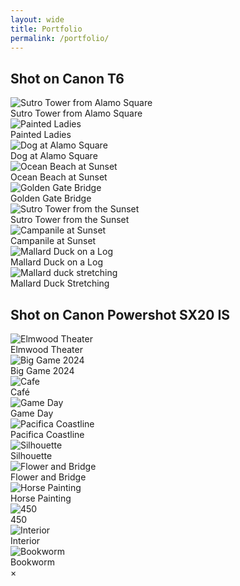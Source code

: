 ```yaml
---
layout: wide
title: Portfolio
permalink: /portfolio/
---
```

<h2>Shot on Canon T6</h2>

<div class="image-container">
  <img src="/assets/images/4-3.jpg" alt="Sutro Tower from Alamo Square" onclick="openModal(this)">
  <div class="image-description">Sutro Tower from Alamo Square</div>
</div>

<div class="image-container">
  <img src="/assets/images/4-4.jpg" alt="Painted Ladies" onclick="openModal(this)">
  <div class="image-description">Painted Ladies</div>
</div>

<div class="image-container">
  <img src="/assets/images/4-2.jpg" alt="Dog at Alamo Square" onclick="openModal(this)">
  <div class="image-description">Dog at Alamo Square</div>
</div>

<div class="image-container">
  <img src="/assets/images/4-1.jpg" alt="Ocean Beach at Sunset" onclick="openModal(this)">
  <div class="image-description">Ocean Beach at Sunset</div>
</div>

<div class="image-container">
  <img src="/assets/images/IMG_1175.jpg" alt="Golden Gate Bridge" onclick="openModal(this)">
  <div class="image-description">Golden Gate Bridge</div>
</div>

<div class="image-container">
  <img src="/assets/images/IMG_1044.jpg" alt="Sutro Tower from the Sunset" onclick="openModal(this)">
  <div class="image-description">Sutro Tower from the Sunset</div>
</div>

<div class="image-container">
  <img src="/assets/images/3.jpg" alt="Campanile at Sunset" onclick="openModal(this)">
  <div class="image-description">Campanile at Sunset</div>
</div>

<div class="image-container">
  <img src="/assets/images/IMG_1120.jpg" alt="Mallard Duck on a Log" onclick="openModal(this)">
  <div class="image-description">Mallard Duck on a Log</div>
</div>

<div class="image-container">
  <img src="/assets/images/IMG_1060.jpg" alt="Mallard duck stretching" onclick="openModal(this)">
  <div class="image-description">Mallard Duck Stretching</div>
</div>

<h2>Shot on Canon Powershot SX20 IS</h2>

<div class="image-container">
  <img src="/assets/images/2-01.jpg" alt="Elmwood Theater" onclick="openModal(this)">
  <div class="image-description">Elmwood Theater</div>
</div>

<div class="image-container">
  <img src="/assets/images/2-03.jpg" alt="Big Game 2024" onclick="openModal(this)">
  <div class="image-description">Big Game 2024</div>
</div>

<div class="image-container">
  <img src="/assets/images/2-04.jpg" alt="Cafe" onclick="openModal(this)">
  <div class="image-description">Café</div>
</div>

<div class="image-container">
  <img src="/assets/images/2-05.jpg" alt="Game Day" onclick="openModal(this)">
  <div class="image-description">Game Day</div>
</div>

<div class="image-container">
  <img src="/assets/images/2-02.jpg" alt="Pacifica Coastline" onclick="openModal(this)">
  <div class="image-description">Pacifica Coastline</div>
</div>

<div class="image-container">
  <img src="/assets/images/2-06.jpg" alt="Silhouette" onclick="openModal(this)">
  <div class="image-description">Silhouette</div>
</div>

<div class="image-container">
  <img src="/assets/images/2-07.jpg" alt="Flower and Bridge" onclick="openModal(this)">
  <div class="image-description">Flower and Bridge</div>
</div>

<div class="image-container">
  <img src="/assets/images/2-08.jpg" alt="Horse Painting" onclick="openModal(this)">
  <div class="image-description">Horse Painting</div>
</div>

<div class="image-container">
  <img src="/assets/images/2-09.jpg" alt="450" onclick="openModal(this)">
  <div class="image-description">450</div>
</div>

<div class="image-container">
  <img src="/assets/images/2-10.jpg" alt="Interior" onclick="openModal(this)">
  <div class="image-description">Interior</div>
</div>

<div class="image-container">
  <img src="/assets/images/2-11.jpg" alt="Bookworm" onclick="openModal(this)">
  <div class="image-description">Bookworm</div>
</div>

<!-- Modal for full-screen image -->
<div id="imageModal" class="modal" onclick="closeModal()">
  <span class="close">&times;</span>
  <img class="modal-content" id="modalImage">
</div>
